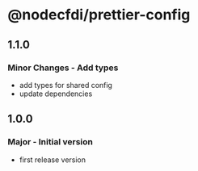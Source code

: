 # @nodecfdi/prettier-config

## 1.1.0

### Minor Changes - Add types

- add types for shared config
- update dependencies

## 1.0.0

### Major - Initial version

- first release version
